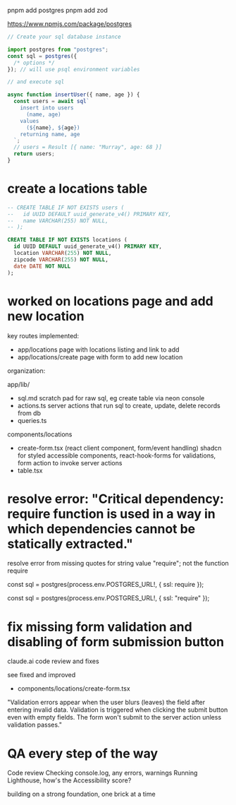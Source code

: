 pnpm add postgres
pnpm add zod

https://www.npmjs.com/package/postgres

```js
// Create your sql database instance

import postgres from "postgres";
const sql = postgres({
  /* options */
}); // will use psql environment variables

// and execute sql

async function insertUser({ name, age }) {
  const users = await sql`
    insert into users
      (name, age)
    values
      (${name}, ${age})
    returning name, age
  `;
  // users = Result [{ name: "Murray", age: 68 }]
  return users;
}
```

# create a locations table

```sql
-- CREATE TABLE IF NOT EXISTS users (
--   id UUID DEFAULT uuid_generate_v4() PRIMARY KEY,
--   name VARCHAR(255) NOT NULL,
-- );

CREATE TABLE IF NOT EXISTS locations (
  id UUID DEFAULT uuid_generate_v4() PRIMARY KEY,
  location VARCHAR(255) NOT NULL,
  zipcode VARCHAR(255) NOT NULL,
  date DATE NOT NULL
);
```

# worked on locations page and add new location

key routes implemented:

- app/locations
  page with locations listing and link to add
- app/locations/create
  page with form to add new location

organization:

app/lib/

- sql.md
  scratch pad for raw sql, eg create table via neon console
- actions.ts
  server actions that run sql to create, update, delete records from db
- queries.ts

components/locations

- create-form.tsx (react client component, form/event handling)
  shadcn for styled accessible components,
  react-hook-forms for validations,
  form action to invoke server actions
- table.tsx

# resolve error: "Critical dependency: require function is used in a way in which dependencies cannot be statically extracted."

resolve error from missing quotes for string value "require"; not the function require

const sql = postgres(process.env.POSTGRES_URL!, { ssl: require });

const sql = postgres(process.env.POSTGRES_URL!, { ssl: "require" });

# fix missing form validation and disabling of form submission button

claude.ai code review and fixes

see fixed and improved

- components/locations/create-form.tsx

"Validation errors appear when the user blurs (leaves) the field after entering invalid data. Validation is triggered when clicking the submit button even with empty fields. The form won't submit to the server action unless validation passes."

# QA every step of the way

Code review
Checking console.log, any errors, warnings
Running Lighthouse, how's the Accessibility score?

building on a strong foundation, one brick at a time
